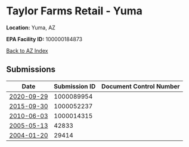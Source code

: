 # Taylor Farms Retail - Yuma

**Location:** Yuma, AZ

**EPA Facility ID:** 100000184873

[Back to AZ Index](../../index.md)

## Submissions

| Date | Submission ID | Document Control Number |
|------|--------------|-------------------------|
| [2020-09-29](submissions/1000089954.md) | 1000089954 |  |
| [2015-09-30](submissions/1000052237.md) | 1000052237 |  |
| [2010-06-03](submissions/1000014315.md) | 1000014315 |  |
| [2005-05-13](submissions/42833.md) | 42833 |  |
| [2004-01-20](submissions/29414.md) | 29414 |  |
